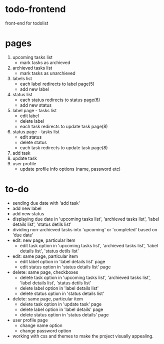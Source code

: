 # todo-frontend
front-end for todolist

# pages
  1. upcoming tasks list
      - mark tasks as archieved
  2. archieved tasks list
      - mark tasks as unarchieved
  3. labels list
      - each label redirects to label page(5)
      - add new label
  4. status list
      - each status redirects to status page(6)
      - add new status
  5. label page - tasks list
      - edit label
      - delete label
      - each task redirects to update task page(8)
  6. status page - tasks list
      - edit status
      - delete status
      - each task redirects to update task page(8)
  7. add task
  8. update task
  9. user profile
      - update profile info options (name, password etc)

# to-do
  - sending due date with 'add task'
  - add new label
  - add new status
  - displaying due date in 'upcoming tasks list', 'archieved tasks list', 'label details list', 'status detils list'
  - dividing non-archieved tasks into 'upcoming' or 'completed' based on 'due date'
  - edit: new page, particular item
    - edit task option in 'upcoming tasks list', 'archieved tasks list', 'label details list', 'status detils list'
  - edit: same page, particular item
    - edit label option in 'label details list' page
    - edit status option in 'status details list' page
  - delete: same page, checkboxes
    - delete task option in 'upcoming tasks list', 'archieved tasks list', 'label details list', 'status detils list'
    - delete label option in 'label details list'
    - delete status option in 'status details list'
  - delete: same page, particular item
    - delete task option in 'update task' page
    - delete label option in 'label details' page
    - delete status option in 'status details' page
  - user profile page
    - change name option
    - change password option
  - working with css and themes to make the project visually appealing.
